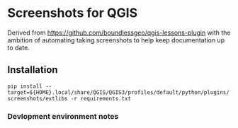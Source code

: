 # Screenshots for QGIS

Derived from https://github.com/boundlessgeo/qgis-lessons-plugin with the ambition of automating taking screenshots to help keep documentation up to date.


## Installation

`pip install --target=${HOME}.local/share/QGIS/QGIS3/profiles/default/python/plugins/screenshots/extlibs -r requirements.txt`

### Devlopment environment notes

